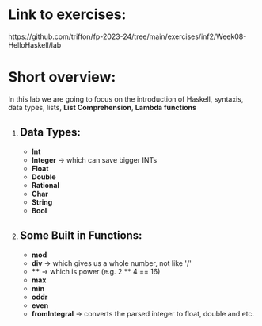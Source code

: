 <h1>Link to exercises:</h1>
<p>https://github.com/triffon/fp-2023-24/tree/main/exercises/inf2/Week08-HelloHaskell/lab</p>
<h1>Short overview: </h1>
<p>In this lab we are going to focus on the introduction of Haskell, syntaxis, data types, lists, <b>List Comprehension</b>, <b>Lambda functions</b> </br>
<ol>
  <li>
    <h2>Data Types:</h2>
      <ul>
        <li><b>Int</b></li>
        <li><b>Integer</b> -> which can save bigger INTs</li>
        <li><b>Float</b></li>
        <li><b>Double</b></li>
        <li><b>Rational</b></li>
        <li><b>Char</b></li>
        <li><b>String</b></li>
        <li><b>Bool</b></li>
      </ul>
  </li>
  <li>
    <h2>Some Built in Functions:</h2>
      <ul>
        <li><b>mod</b></li>
        <li><b>div</b> -> which gives us a whole number, not like '/'</li>
        <li><b>**</b> -> which is power (e.g. 2 ** 4 == 16)</li>
        <li><b>max</b></li>
        <li><b>min</b></li>
        <li><b>oddr</b></li>
        <li><b>even</b></li>
        <li><b>fromIntegral</b> -> converts the parsed integer to float, double and etc.</li>
      </ul>
  </li>
</ol>
